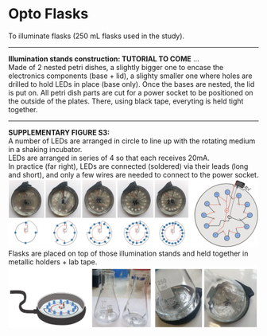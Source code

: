 # Opto Flasks
To illuminate flasks (250 mL flasks used in the study). </br>

___
**Illumination stands construction: TUTORIAL TO COME** ...</br>
Made of 2 nested petri dishes, a slightly bigger one to encase the electronics components (base + lid), a slighty smaller one where holes are drilled to hold LEDs in place (base only). Once the bases are nested, the lid is put on. All petri dish parts are cut for a power socket to be positioned on the outside of the plates. There, using black tape, everyting is held tight together.
___
**SUPPLEMENTARY FIGURE S3:** </br>
A number of LEDs are arranged in circle to line up with the rotating medium in a shaking incubator. </br>
LEDs are arranged in series of 4 so that each receives 20mA. </br>
In practice (far right), LEDs are connected (soldered) via their leads (long and short), and only a few wires are needed to connect to the power socket.</br>
![](FIGS3A_optoflasks.png)
Flasks are placed on top of those illumination stands and held together in metallic holders + lab tape. 
![](FIGS3B_optoflasks.png)
